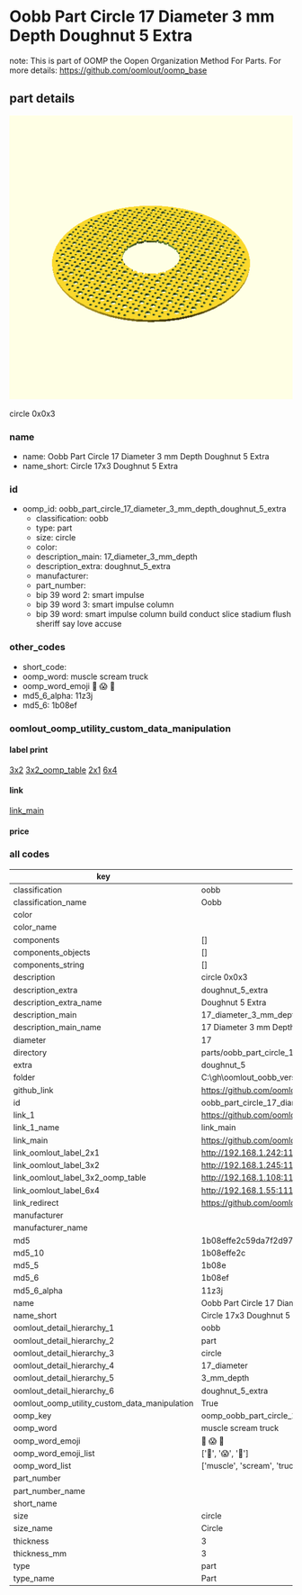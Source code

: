 # Oobb Part Circle 17 Diameter 3 mm Depth Doughnut 5 Extra  

note: This is part of OOMP the Oopen Organization Method For Parts. For more details: https://github.com/oomlout/oomp_base

##  part details
  

[![](3dpr.png)](3dpr.png)

circle 0x0x3



### name
* name: Oobb Part Circle 17 Diameter 3 mm Depth Doughnut 5 Extra
* name_short: Circle 17x3 Doughnut 5 Extra
### id
* oomp_id: oobb_part_circle_17_diameter_3_mm_depth_doughnut_5_extra
  * classification: oobb
  * type: part
  * size: circle
  * color: 
  * description_main: 17_diameter_3_mm_depth
  * description_extra: doughnut_5_extra
  * manufacturer: 
  * part_number: 
  * bip 39 word 2: smart impulse
  * bip 39 word 3: smart impulse column
  * bip 39 word: smart impulse column build conduct slice stadium flush sheriff say love accuse

### other_codes
* short_code: 
* oomp_word: muscle scream truck
* oomp_word_emoji :muscle: :scream: :truck:
* md5_6_alpha: 11z3j
* md5_6: 1b08ef






### oomlout_oomp_utility_custom_data_manipulation
#### label print
[3x2](http://192.168.1.245:1112/?label=oomp%2011z3j)
[3x2_oomp_table](http://192.168.1.108:1112/?label=oomp%2011z3j)
[2x1](http://192.168.1.242:1112/?label=oomp%2011z3j)
[6x4](http://192.168.1.55:1112/?label=oomp%2011z3j)    

#### link

[link_main](https://github.com/oomlout/oomlout_oobb_version_4_generated_parts/tree/main/navigation_oomp/oobb/part/circle/17_diameter_3_mm_depth/doughnut_5_extra/part)                              

#### price







### all codes 
| key | value |  
| --- | --- |  
| classification | oobb |  
| classification_name | Oobb |  
| color |  |  
| color_name |  |  
| components | [] |  
| components_objects | [] |  
| components_string | [] |  
| description | circle 0x0x3 |  
| description_extra | doughnut_5_extra |  
| description_extra_name | Doughnut 5 Extra |  
| description_main | 17_diameter_3_mm_depth |  
| description_main_name | 17 Diameter 3 mm Depth |  
| diameter | 17 |  
| directory | parts/oobb_part_circle_17_diameter_3_mm_depth_doughnut_5_extra |  
| extra | doughnut_5 |  
| folder | C:\gh\oomlout_oobb_version_4_generated_parts\parts\oobb_part_circle_17_diameter_3_mm_depth_doughnut_5_extra |  
| github_link | https://github.com/oomlout/oomlout_oomp_part_src/tree/main/parts/oobb_part_circle_17_diameter_3_mm_depth_doughnut_5_extra |  
| id | oobb_part_circle_17_diameter_3_mm_depth_doughnut_5_extra |  
| link_1 | https://github.com/oomlout/oomlout_oobb_version_4_generated_parts/tree/main/navigation_oomp/oobb/part/circle/17_diameter_3_mm_depth/doughnut_5_extra/part |  
| link_1_name | link_main |  
| link_main | https://github.com/oomlout/oomlout_oobb_version_4_generated_parts/tree/main/navigation_oomp/oobb/part/circle/17_diameter_3_mm_depth/doughnut_5_extra/part |  
| link_oomlout_label_2x1 | http://192.168.1.242:1112/?label=oomp%2011z3j |  
| link_oomlout_label_3x2 | http://192.168.1.245:1112/?label=oomp%2011z3j |  
| link_oomlout_label_3x2_oomp_table | http://192.168.1.108:1112/?label=oomp%2011z3j |  
| link_oomlout_label_6x4 | http://192.168.1.55:1112/?label=oomp%2011z3j |  
| link_redirect | https://github.com/oomlout/oomlout_oobb_version_4_generated_parts/tree/main/parts/oobb_circle_17_03_ex_doughnut_5 |  
| manufacturer |  |  
| manufacturer_name |  |  
| md5 | 1b08effe2c59da7f2d9761dc5b9c8e64 |  
| md5_10 | 1b08effe2c |  
| md5_5 | 1b08e |  
| md5_6 | 1b08ef |  
| md5_6_alpha | 11z3j |  
| name | Oobb Part Circle 17 Diameter 3 mm Depth Doughnut 5 Extra |  
| name_short | Circle 17x3 Doughnut 5 Extra |  
| oomlout_detail_hierarchy_1 | oobb |  
| oomlout_detail_hierarchy_2 | part |  
| oomlout_detail_hierarchy_3 | circle |  
| oomlout_detail_hierarchy_4 | 17_diameter |  
| oomlout_detail_hierarchy_5 | 3_mm_depth |  
| oomlout_detail_hierarchy_6 | doughnut_5_extra |  
| oomlout_oomp_utility_custom_data_manipulation | True |  
| oomp_key | oomp_oobb_part_circle_17_diameter_3_mm_depth_doughnut_5_extra |  
| oomp_word | muscle scream truck |  
| oomp_word_emoji | :muscle: :scream: :truck: |  
| oomp_word_emoji_list | [':muscle:', ':scream:', ':truck:'] |  
| oomp_word_list | ['muscle', 'scream', 'truck'] |  
| part_number |  |  
| part_number_name |  |  
| short_name |  |  
| size | circle |  
| size_name | Circle |  
| thickness | 3 |  
| thickness_mm | 3 |  
| type | part |  
| type_name | Part |  
